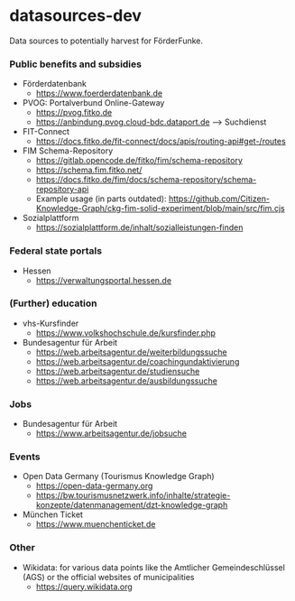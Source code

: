 # datasources-dev

Data sources to potentially harvest for FörderFunke.

### Public benefits and subsidies
- Förderdatenbank
  - https://www.foerderdatenbank.de
- PVOG: Portalverbund Online-Gateway
  - https://pvog.fitko.de
  - https://anbindung.pvog.cloud-bdc.dataport.de --> Suchdienst
- FIT-Connect
  - https://docs.fitko.de/fit-connect/docs/apis/routing-api#get-/routes
- FIM Schema-Repository
  - https://gitlab.opencode.de/fitko/fim/schema-repository
  - https://schema.fim.fitko.net/
  - https://docs.fitko.de/fim/docs/schema-repository/schema-repository-api
  - Example usage (in parts outdated): https://github.com/Citizen-Knowledge-Graph/ckg-fim-solid-experiment/blob/main/src/fim.cjs
- Sozialplattform
  - https://sozialplattform.de/inhalt/sozialleistungen-finden

### Federal state portals
- Hessen
  - https://verwaltungsportal.hessen.de

### (Further) education
- vhs-Kursfinder
  - https://www.volkshochschule.de/kursfinder.php
- Bundesagentur für Arbeit
  - https://web.arbeitsagentur.de/weiterbildungssuche
  - https://web.arbeitsagentur.de/coachingundaktivierung
  - https://web.arbeitsagentur.de/studiensuche
  - https://web.arbeitsagentur.de/ausbildungssuche

### Jobs
- Bundesagentur für Arbeit
  - https://www.arbeitsagentur.de/jobsuche

### Events
- Open Data Germany (Tourismus Knowledge Graph)
  - https://open-data-germany.org
  - https://bw.tourismusnetzwerk.info/inhalte/strategie-konzepte/datenmanagement/dzt-knowledge-graph
- München Ticket
  - https://www.muenchenticket.de

### Other
- Wikidata: for various data points like the Amtlicher Gemeindeschlüssel (AGS) or the official websites of municipalities 
  - https://query.wikidata.org
